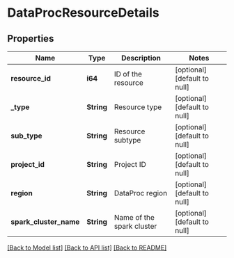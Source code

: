 # DataProcResourceDetails

## Properties
Name | Type | Description | Notes
------------ | ------------- | ------------- | -------------
**resource_id** | **i64** | ID of the resource | [optional] [default to null]
**_type** | **String** | Resource type | [optional] [default to null]
**sub_type** | **String** | Resource subtype | [optional] [default to null]
**project_id** | **String** | Project ID | [optional] [default to null]
**region** | **String** | DataProc region | [optional] [default to null]
**spark_cluster_name** | **String** | Name of the spark cluster | [optional] [default to null]

[[Back to Model list]](../README.md#documentation-for-models) [[Back to API list]](../README.md#documentation-for-api-endpoints) [[Back to README]](../README.md)


